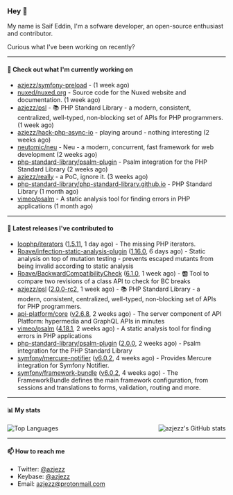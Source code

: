 ### Hey 👋

My name is Saif Eddin, I'm a sofware developer, an open-source enthusiast and contributor.

Curious what I've been working on recently?

---

#### 👷 Check out what I'm currently working on

- [azjezz/symfony-preload](https://github.com/azjezz/symfony-preload) -  (1 week ago)
- [nuxed/nuxed.org](https://github.com/nuxed/nuxed.org) - Source code for the Nuxed website and documentation. (1 week ago)
- [azjezz/psl](https://github.com/azjezz/psl) - 📚 PHP Standard Library - a modern, consistent, centralized, well-typed, non-blocking set of APIs for PHP programmers. (1 week ago)
- [azjezz/hack-php-async-io](https://github.com/azjezz/hack-php-async-io) - playing around - nothing interesting  (2 weeks ago)
- [neutomic/neu](https://github.com/neutomic/neu) - Neu - a modern, concurrent, fast framework for web development (2 weeks ago)
- [php-standard-library/psalm-plugin](https://github.com/php-standard-library/psalm-plugin) - Psalm integration for the PHP Standard Library (2 weeks ago)
- [azjezz/really](https://github.com/azjezz/really) - a PoC, ignore it. (3 weeks ago)
- [php-standard-library/php-standard-library.github.io](https://github.com/php-standard-library/php-standard-library.github.io) - PHP Standard Library (1 month ago)
- [vimeo/psalm](https://github.com/vimeo/psalm) - A static analysis tool for finding errors in PHP applications (1 month ago)

---

#### 🔭 Latest releases I've contributed to

- [loophp/iterators](https://github.com/loophp/iterators) ([1.5.11](https://github.com/loophp/iterators/releases/tag/1.5.11), 1 day ago) - The missing PHP iterators.
- [Roave/infection-static-analysis-plugin](https://github.com/Roave/infection-static-analysis-plugin) ([1.16.0](https://github.com/Roave/infection-static-analysis-plugin/releases/tag/1.16.0), 6 days ago) - Static analysis on top of mutation testing - prevents escaped mutants from being invalid according to static analysis
- [Roave/BackwardCompatibilityCheck](https://github.com/Roave/BackwardCompatibilityCheck) ([6.1.0](https://github.com/Roave/BackwardCompatibilityCheck/releases/tag/6.1.0), 1 week ago) - :ab: Tool to compare two revisions of a class API to check for BC breaks
- [azjezz/psl](https://github.com/azjezz/psl) ([2.0.0-rc2](https://github.com/azjezz/psl/releases/tag/2.0.0-rc2), 1 week ago) - 📚 PHP Standard Library - a modern, consistent, centralized, well-typed, non-blocking set of APIs for PHP programmers.
- [api-platform/core](https://github.com/api-platform/core) ([v2.6.8](https://github.com/api-platform/core/releases/tag/v2.6.8), 2 weeks ago) - The server component of API Platform: hypermedia and GraphQL APIs in minutes
- [vimeo/psalm](https://github.com/vimeo/psalm) ([4.18.1](https://github.com/vimeo/psalm/releases/tag/4.18.1), 2 weeks ago) - A static analysis tool for finding errors in PHP applications
- [php-standard-library/psalm-plugin](https://github.com/php-standard-library/psalm-plugin) ([2.0.0](https://github.com/php-standard-library/psalm-plugin/releases/tag/2.0.0), 2 weeks ago) - Psalm integration for the PHP Standard Library
- [symfony/mercure-notifier](https://github.com/symfony/mercure-notifier) ([v6.0.2](https://github.com/symfony/mercure-notifier/releases/tag/v6.0.2), 4 weeks ago) - Provides Mercure integration for Symfony Notifier.
- [symfony/framework-bundle](https://github.com/symfony/framework-bundle) ([v6.0.2](https://github.com/symfony/framework-bundle/releases/tag/v6.0.2), 4 weeks ago) - The FrameworkBundle defines the main framework configuration, from sessions and translations to forms, validation, routing and more.

---

#### 📊 My stats

<img align="right" alt="azjezz's GitHub stats" src="https://github-readme-stats.vercel.app/api?username=azjezz&count_private=1&show_icons=true&" />

![Top Languages](https://github-readme-stats.vercel.app/api/top-langs/?username=azjezz)

---

#### 📫 How to reach me

- Twitter: [@azjezz](https://twitter.com/azjezz)
- Keybase: [@azjezz](https://keybase.io/azjezz)
- Email: [azjezz@protonmail.com](mailto://azjezz@protonmail.com)
